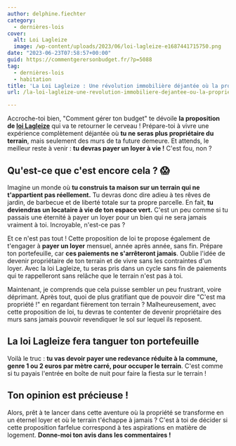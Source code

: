 ```yaml
---
author: delphine.fiechter
category:
  - dernières-lois
cover:
  alt: Loi Lagleize
  image: /wp-content/uploads/2023/06/loi-lagleize-e1687441715750.png
date: "2023-06-23T07:58:57+00:00"
guid: https://commentgerersonbudget.fr/?p=5088
tag:
  - dernières-lois
  - habitation
title: 'La Loi Lagleize : Une révolution immobilière déjantée où la propriété devient une illusion !'
url: /la-loi-lagleize-une-revolution-immobiliere-dejantee-ou-la-propriete-devient-une-illusion/

---
```

Accroche-toi bien, "Comment gérer ton budget" te dévoile **la proposition de [loi Lagleize](https://www.lefigaro.fr/maison/loi-lagleize-puis-je-etre-proprietaire-du-bati-mais-pas-du-sol-20230311#:~:text=juridiquement%20pas%20correct.-,Quel%20est%20l'objectif%20de%20la%20loi%20Lagleize%20%3F,le%20foncier%20et%20le%20b%C3%A2ti. "loi Lagleize ")** qui va te retourner le cerveau ! Prépare-toi à vivre une expérience complètement déjantée où **tu ne seras plus propriétaire du terrain**, mais seulement des murs de ta future demeure. Et attends, le meilleur reste à venir : **tu devras payer un loyer à vie !** C'est fou, non ?

## Qu'est-ce que c'est encore cela ? 😱

Imagine un monde où **tu construis ta maison sur un terrain qui ne t'appartient pas réellement.** Tu devras donc dire adieu à tes rêves de jardin, de barbecue et de liberté totale sur ta propre parcelle. En fait, **tu deviendras un locataire à vie de ton espace vert.** C'est un peu comme si tu passais une éternité à payer un loyer pour un bien qui ne sera jamais vraiment à toi. Incroyable, n'est-ce pas ?

Et ce n'est pas tout ! Cette proposition de loi te propose également de t'engager à **payer un loyer** mensuel, année après année, sans fin. Prépare ton portefeuille, car **ces paiements ne s'arrêteront jamais**. Oublie l'idée de devenir propriétaire de ton terrain et de vivre sans les contraintes d'un loyer. Avec la loi Lagleize, tu seras pris dans un cycle sans fin de paiements qui te rappelleront sans relâche que le terrain n'est pas à toi.

Maintenant, je comprends que cela puisse sembler un peu frustrant, voire déprimant. Après tout, quoi de plus gratifiant que de pouvoir dire "C'est ma propriété !" en regardant fièrement ton terrain ? Malheureusement, avec cette proposition de loi, tu devras te contenter de devenir propriétaire des murs sans jamais pouvoir revendiquer le sol sur lequel ils reposent.

## La loi Lagleize fera tanguer ton portefeuille

Voilà le truc : **tu vas devoir payer une redevance réduite à la commune, genre 1 ou 2 euros par mètre carré, pour occuper le terrain**. C'est comme si tu payais l'entrée en boîte de nuit pour faire la fiesta sur le terrain !

## Ton opinion est précieuse !

Alors, prêt à te lancer dans cette aventure où la propriété se transforme en un éternel loyer et où le terrain t'échappe à jamais ? C'est à toi de décider si cette proposition farfelue correspond à tes aspirations en matière de logement. **Donne-moi ton avis dans les commentaires !**
